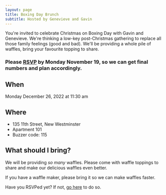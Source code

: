 ```yaml
---
layout: page
title: Boxing Day Brunch
subtitle: Hosted by Genevieve and Gavin
---
```


You're invited to celebrate Christmas on Boxing Day with Gavin and Genevieve. We're thinking a low-key post-Christmas gathering to replace all those family feelings (good and bad). We'll be providing a whole pile of waffles, bring your favourite topping to share. 

### Please [RSVP](https://docs.google.com/spreadsheets/d/1BWIjHSnlcU57CBOhr_czX3uBXRfD860gK9xsuKEVLi0/edit?usp=sharing) by Monday November 19, so we can get final numbers and plan accordingly.

## When

Monday December 26, 2022 at 11:30 am

## Where

* 135 11th Street, New Westminster
* Apartment 101
* Buzzer code: 115

## What should I bring?

We will be providing _so many_ waffles. 
Please come with waffle toppings to share and make our delicious waffles even better.

If you have a waffle maker, please bring it so we can make waffles faster.

Have you RSVPed yet? If not, [go here](https://docs.google.com/spreadsheets/d/1BWIjHSnlcU57CBOhr_czX3uBXRfD860gK9xsuKEVLi0/edit?usp=sharing) to do so.

